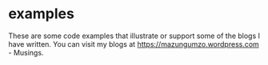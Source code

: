 examples
========

These are some code examples that illustrate or support some of the blogs I have written. You can visit my blogs at https://mazungumzo.wordpress.com - Musings.

